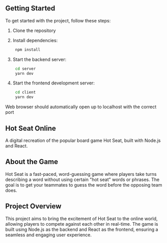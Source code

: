 ## Getting Started

To get started with the project, follow these steps:

1. Clone the repository

2. Install dependencies:

   ```bash
    npm install
   ```

3. Start the backend server:

   ```bash
    cd server
    yarn dev
   ```

4. Start the frontend development server:

   ```bash
    cd client
    yarn dev
   ```

Web browser should automatically open up to localhost with the correct port

## Hot Seat Online

A digital recreation of the popular board game Hot Seat, built with Node.js and React.

## About the Game

Hot Seat is a fast-paced, word-guessing game where players take turns describing a word without using certain "hot seat" words or phrases. The goal is to get your teammates to guess the word before the opposing team does.

## Project Overview

This project aims to bring the excitement of Hot Seat to the online world, allowing players to compete against each other in real-time. The game is built using Node.js as the backend and React as the frontend, ensuring a seamless and engaging user experience.
